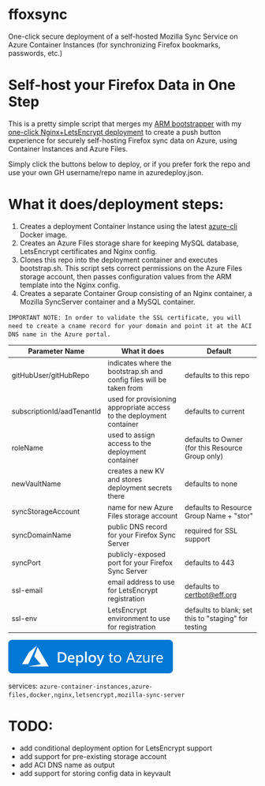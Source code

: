 # ffoxsync
One-click secure deployment of a self-hosted Mozilla Sync Service on Azure Container Instances (for synchronizing Firefox bookmarks, passwords, etc.)

# Self-host your Firefox Data in One Step

This is a pretty simple script that merges my [ARM bootstrapper](https://github.com/tescales/azure-bootstrapper-arm) with my [one-click Nginx+LetsEncrypt deployment](https://github.com/tescales/azure-letsencrypt) to create a push button experience for securely self-hosting Firefox sync data on Azure, using Container Instances and Azure Files.

Simply click the buttons below to deploy, or if you prefer fork the repo and use your own GH username/repo name in azuredeploy.json.

# What it does/deployment steps:
1) Creates a deployment Container Instance using the latest [azure-cli](https://hub.docker.com/_/microsoft-azure-cli) Docker image. 
2) Creates an Azure Files storage share for keeping MySQL database, LetsEncrypt certificates and Nginx config.
3) Clones this repo into the deployment container and executes bootstrap.sh. This script sets correct permissions on the Azure Files storage account, then passes configuration values from the ARM template into the Nginx config.
4) Creates a separate Container Group consisting of an Nginx container, a Mozilla SyncServer container and a MySQL container.


`IMPORTANT NOTE: In order to validate the SSL certificate, you will need to create a cname record for your domain and point it at the ACI DNS name in the Azure portal.`

| Parameter Name    | What it does   | Default |
| --- | --- | --- |
| gitHubUser/gitHubRepo    | indicates where the bootstrap.sh and config files will be taken from |  defaults to this repo |
| subscriptionId/aadTenantId | used for provisioning appropriate access to the deployment container | defaults to current |
| roleName   | used to assign access to the deployment container  | defaults to Owner (for this Resource Group only) |
| newVaultName | creates a new KV and stores deployment secrets there | defaults to none |
| syncStorageAccount | name for new Azure Files storage account | defaults to Resource Group Name + "stor" |
| syncDomainName | public DNS record for your Firefox Sync Server | required for SSL support |
| syncPort | publicly-exposed port for your Firefox Sync Server | defaults to 443 |
| ssl-email | email address to use for LetsEncrypt registration | defaults to certbot@eff.org |
| ssl-env | LetsEncrypt environment to use for registration | defaults to blank; set this to "staging" for testing |


<a href="https://portal.azure.com/#create/Microsoft.Template/uri/https%3A%2F%2Fraw.githubusercontent.com%2Ftescales%2Fffoxsync%2Fmaster%2Fazuredeploy.json" target="_blank">
    <img src="https://raw.githubusercontent.com/Azure/azure-quickstart-templates/master/1-CONTRIBUTION-GUIDE/images/deploytoazure.svg?sanitize=true"/>
</a>

services: `azure-container-instances,azure-files,docker,nginx,letsencrypt,mozilla-sync-server`

# TODO:
* add conditional deployment option for LetsEncrypt support
* add support for pre-existing storage account
* add ACI DNS name as output
* add support for storing config data in keyvault
  